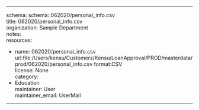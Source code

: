 


---  
schema: schema::062020/personal_info.csv  
title: 062020/personal_info.csv  
organization: Sample Department  
notes:   
resources:  
- name: 062020/personal_info.csv 
 url:file:/Users/kensu/Customers/Kensu/LoanApproval/PROD/masterdata/prod/062020/personal_info.csv 
 format:CSV  
license: None  
category:
 - Education  
maintainer: User  
maintainer_email: UserMail  
---